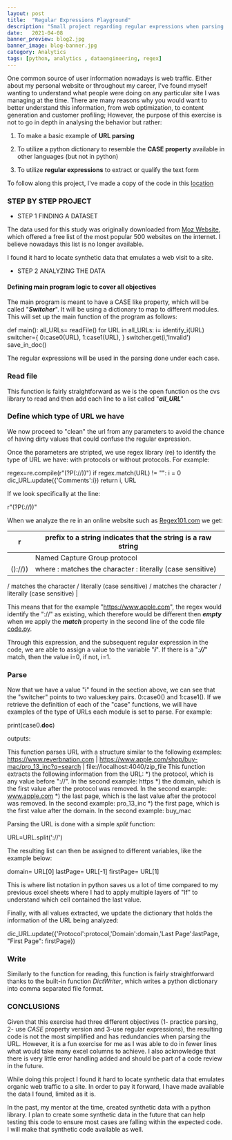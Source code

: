 ```yaml
---
layout: post
title:  "Regular Expressions Playground"
description: "Small project regarding regular expressions when parsing URLs"
date:   2021-04-08
banner_preview: blog2.jpg
banner_image: blog-banner.jpg
category: Analytics
tags: [python, analytics , dataengineering, regex]
---
```

 
 
One common source of user information nowadays is web traffic. Either about my personal website or throughout my career, I've found myself wanting to understand what people were doing on any particular site I was managing at the time. There are many reasons why you would want to better understand this information, from web optimization, to content generation and customer profiling; However, the purpose of this exercise is not to go in depth in analysing the behavior but rather:
 
1. To make a basic example of **URL parsing**
  
2. To utilize a python dictionary to resemble the **CASE property** available in other languages (but not in python)
  
3. To utilize **regular expressions** to extract or qualify the text form
 
<!--more-->
To follow along this project, I've made a copy of the code in this [location](https://github.com/aaas24/aaas24.github.io/tree/master/assets/post_files)
 
### STEP BY STEP PROJECT
 
* STEP 1 FINDING A DATASET
 
The data used for this study was originally downloaded from [Moz Website](https://moz.com/top500), which offered a free list of the most popular 500 websites on the internet. I believe nowadays this list is no longer available.
 
I found it hard to locate synthetic data that emulates a web visit to a site. 
 
* STEP 2 ANALYZING THE DATA
 
####  Defining main program logic to cover all objectives
 
The main program is meant to have a CASE like property, which will be called "***Switcher***". It will be using a dictionary to map to different modules. This will set up the main function of the program as follows:
 
   def main():
   all_URLs= readFile()
   for URL in all_URLs:
       i= identify_i(URL)
       switcher={
               0:case0(URL),
               1:case1(URL),
               }
       switcher.get(i,'Invalid')
       save_in_doc()
 
The regular expressions will be used in the parsing done under each case.
 
###  Read file
 
This function is fairly straightforward as we is the open function os the cvs library to read and then add each line to a list called "***all_URL***"
 
###  Define which type of URL we have
 
We now proceed to "clean" the url from any parameters to avoid the chance of having dirty values that could confuse the regular expression.
 
Once the parameters are stripted, we use regex library (re) to identify the type of URL we have: with protocols or without protocols. For example:
 
   regex=re.compile(r"(?P<protocol>(:\/\/))")
   if regex.match(URL) != "":
       i = 0
       dic_URL.update({'Comments':i})
       return i, URL
 
If we look specifically at the line:
 
   r"(?P<protocol>(:\/\/))"
 
When we analyze the re in an online website such as [Regex101.com](https://regex101.com) we get:
 
| r | prefix to a string indicates that the string is a raw string |
|-|-|
| <protocol> | Named Capture Group protocol|
| ():\/\/)) | where : matches the character : literally (case sensitive)
\/ matches the character / literally (case sensitive)
\/ matches the character / literally (case sensitive) |
 
 
This means that for the example "https://www.apple.com", the regex would identify the "://" as existing, which therefore would be different then ***empty*** when we apply the ***match*** property in the second line of the code file [code.py](docs/CONTRIBUTING.md).
 
Through this expression, and the subsequent regular expression in the code, we are able to assign a value to the variable "***i***". If there is a "***://***" match, then the value i=0, if not, i=1.
 
###  Parse
 
Now that we have a value "i" found in the section above, we can see that the "switcher" points to two values:key pairs. 0:case0() and 1:case1(). If we retrieve the definition of each of the "case" functions, we will have examples of the type of URLs each module is set to parse. For example:
 
   print(case0.__doc__)
 
outputs:
 
   This function parses URL with a structure similar to the following examples:
   https://www.reverbnation.com | https://www.apple.com/shop/buy-mac/pro_13_inc?q=search | file://localhost:4040/zip_file
   This function extracts the following information from the URL:
       *) the protocol, which is any value before "://". In the second example: https
       *) the domain, which is the first value after the protocol was removed. In the second example: www.apple.com
       *) the last page, which is the last value after the protocol was removed. In the second example: pro_13_inc
       *) the first page, which is the first value after the domain. In the second example: buy_mac
 
Parsing the URL is done with a simple *split* function:
 
   URL=URL.split('://')
 
The resulting list can then be assigned to different variables, like the example below:
 
   domain= URL[0]
   lastPage= URL[-1]
   firstPage= URL[1]
 
This is where list notation in python saves us a lot of time compared to my previous excel sheets where I had to apply multiple layers of "If" to understand which cell contained the last value.
 
Finally, with all values extracted, we update the dictionary that holds the information of the URL being analyzed:
 
   dic_URL.update({'Protocol':protocol,'Domain':domain,'Last Page':lastPage, "First Page": firstPage})
 
###  Write
 
Similarly to the function for reading, this function is fairly straightforward thanks to the built-in function *DictWriter*, which writes a python dictionary into comma separated file format.
 
 
### CONCLUSIONS
 
Given that this exercise had three different objectives (1- practice parsing, 2- use *CASE* property version and 3-use regular expressions),  the resulting code is not the most simplified and has redundancies when parsing the URL. However, it is a fun exercise for me as I was able to do in fewer lines what would take many excel columns to achieve. I also acknowledge that there is very little error handling added and should be part of a code review in the future.
 
While doing this project I found it hard to locate synthetic data that emulates organic web traffic to a site. In order to pay it forward, I have made available the data I found, limited as it is.
 
In the past, my mentor at the time, created synthetic data with a python library. I  plan to create some synthetic data in the future that can help testing this code to ensure most cases are falling within the expected code. I will make that synthetic code available as well.
